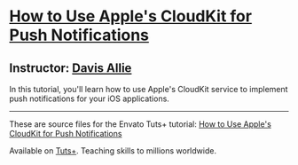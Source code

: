 # [How to Use Apple's CloudKit for Push Notifications][published url]
## Instructor: [Davis Allie][instructor url]


In this tutorial, you'll learn how to use Apple's CloudKit service to implement push notifications for your iOS applications.

------

These are source files for the Envato Tuts+ tutorial: [How to Use Apple's CloudKit for Push Notifications][published url]

Available on [Tuts+](https://tutsplus.com). Teaching skills to millions worldwide.

[published url]: http://code.tutsplus.com/tutorials/using-apples-cloudkit-for-push-notifications--cms-28125
[instructor url]: https://tutsplus.com/authors/davis-allie
